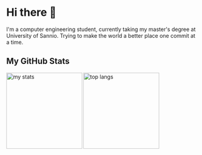 # Hi there 👋
I'm a computer engineering student, currently taking my master's degree at University of Sannio. Trying to make the world a better place one commit at a time.

## My GitHub Stats
<img alt="my stats" align="left" height="200px" src="https://github-readme-stats-one-xi-78.vercel.app/api?username=Mattia-Marino&show_icons=true&theme=tokyonight&hide_border=true"/>
<img alt="top langs" align="left" height="200px" src="https://github-readme-stats-one-xi-78.vercel.app/api/top-langs/?username=Mattia-Marino&layout=compact&theme=tokyonight&hide_border=true&exclude_repo=WIR-Project&hide=TeX"/>

<!--
**Mattia-Marino/Mattia-Marino** is a ✨ _special_ ✨ repository because its `README.md` (this file) appears on your GitHub profile.

Here are some ideas to get you started:

- 🔭 I’m currently working on ...
- 🌱 I’m currently learning ...
- 👯 I’m looking to collaborate on ...
- 🤔 I’m looking for help with ...
- 💬 Ask me about ...
- 📫 How to reach me: ...
- 😄 Pronouns: ...
- ⚡ Fun fact: ...
-->
